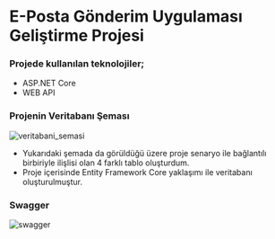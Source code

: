 # E-Posta Gönderim Uygulaması Geliştirme Projesi

### Projede kullanılan teknolojiler;

- ASP.NET Core
- WEB API

### Projenin Veritabanı Şeması

![veritabani_semasi](https://github.com/beyzakuru/Email-Sending-Project/assets/88837400/878a4637-5cd2-4fc3-8bf5-331de145635c)

- Yukarıdaki şemada da görüldüğü üzere proje senaryo ile bağlantılı birbiriyle ilişlisi olan 4 farklı tablo oluşturdum.
- Proje içerisinde Entity Framework Core yaklaşımı ile veritabanı oluşturulmuştur.

### Swagger 

![swagger](https://github.com/beyzakuru/Email-Sending-Project/assets/88837400/83d9473a-ee31-4887-8ba4-fc8f57fe2552)
